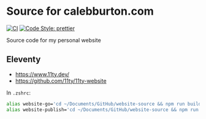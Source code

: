 # Source for calebburton.com

[![CI](https://github.com/CalebBurton/website-source/workflows/CI/badge.svg?branch=main)](https://github.com/CalebBurton/website-source/actions?query=workflow%3ACI)
[![Code Style: prettier](https://img.shields.io/badge/code_style-prettier-ff69b4.svg?style=flat-square)](https://github.com/prettier/prettier)

Source code for my personal website

## Eleventy

-   <https://www.11ty.dev/>
-   <https://github.com/11ty/11ty-website>

In `.zshrc`:

```bash
alias website-go='cd ~/Documents/GitHub/website-source && npm run build:dev'
alias website-publish='cd ~/Documents/GitHub/website-source && npm run publish'
```

<!--
sudo -u deployemon bash
cd ~/website-source
eval $(ssh-agent -s) && ssh-add ~/.ssh/id_github
git pull
npm run publish

vi /etc/apache2/apache2.conf
-->
